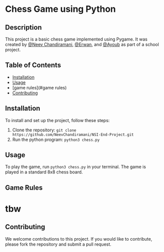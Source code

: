 # Chess Game using Python

## Description
This project is a basic chess game implemented using Pygame. It was created by [@Neev Chandiramani](https://github.com/neevchandiramani), [@Erwan](https://github.com/Arisen3798), and [@Ayoub](https://github.com/FloLoww) as part of a school project.

## Table of Contents
- [Installation](#installation)
- [Usage](#usage)
- [game rules](#game rules)
- [Contributing](#contributing)

## Installation
To install and set up the project, follow these steps:

1. Clone the repository: `git clone https://github.com/NeevChandiramani/NSI-End-Project.git`
2. Run the python program: `python3 chess.py`

## Usage
To play the game, run `python3 chess.py` in your terminal. The game is played in a standard 8x8 chess board.

## Game Rules
# tbw

## Contributing
We welcome contributions to this project. If you would like to contribute, please fork the repository and submit a pull request.